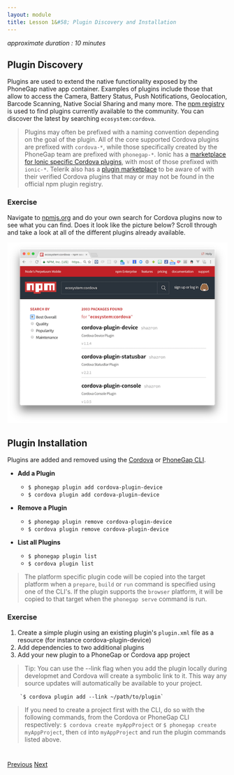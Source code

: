 ```yaml
---
layout: module
title: Lesson 1&#58; Plugin Discovery and Installation
---
```


_approximate duration : 10 minutes_

<!--
for cordova-plugin-device, I showed the repo, then I explained the contents of plugin.xml
then I showed how each plugin.xml element mapped to an output project
then I explained how the device.js file was able to send/receive messages from the native layer via exec
then I created a new project, installed the plugin and step debugged the native parts in xcode
-->

## Plugin Discovery
Plugins are used to extend the native functionality exposed by the PhoneGap native app container. Examples of plugins include those that allow to access the Camera, Battery Status, Push Notifications, Geolocation, 
Barcode Scanning, Native Social Sharing and many more. The [npm registry](http://nmpjs.org) is used to find plugins currently available to the community. You can discover the latest by searching `ecosystem:cordova`.

>Plugins may often be prefixed with a naming convention depending on the goal of the plugin. All of the core supported Cordova plugins are prefixed 
with `cordova-*`, while those specifically created by the PhoneGap team are prefixed with `phonegap-*`. Ionic has a [marketplace for Ionic specific Cordova plugins](https://market.ionic.io/plugins), with most of those
prefixed with `ionic-*`. Telerik also has a [plugin marketplace](http://plugins.telerik.com/cordova) to be aware of with their verified Cordova plugins that may or may not be found in the official npm plugin registry. 

<!--Demo using npm as a cordova plugin registry-->

### Exercise

Navigate to [npmjs.org](http://npmjs.org) and do your own search for Cordova plugins now to see what you can find. Does it look like the picture below? Scroll through and take a look at all of the different plugins already available. 

![](images/npm-plugin-search.png)


## Plugin Installation 
Plugins are added and removed using the [Cordova](https://www.npmjs.com/package/cordova-cli) or [PhoneGap CLI](https://www.npmjs.com/package/phonegap).

  - **Add a Plugin**

      - `$ phonegap plugin add cordova-plugin-device`
      - `$ cordova plugin add cordova-plugin-device`

  - **Remove a Plugin**

      - `$ phonegap plugin remove cordova-plugin-device`
      - `$ cordova plugin remove cordova-plugin-device`

  - **List all Plugins**

     - `$ phonegap plugin list`
     - `$ cordova plugin list`

>The platform specific plugin code will be copied into the target platform when a `prepare`, `build` or `run` command is specified using one of the CLI's. 
>If the plugin supports the `browser` platform, it will be copied to that target when the `phonegap serve` command is run. 

### Exercise 

1. Create a simple plugin using an existing plugin's `plugin.xml` file as a resource (for instance cordova-plugin-device)
2. Add dependencies to two additional plugins
3. Add your new plugin to a PhoneGap or Cordova app project 

>Tip: You can use the --link flag when you add the plugin locally during developmet and Cordova will create a symbolic link to it. This way any source updates will automatically be available to your project. 

        `$ cordova plugin add --link ~/path/to/plugin`

>If you need to create a project first with the CLI, do so with the following commands, from the Cordova or PhoneGap CLI respectively: `$ cordova create myAppProject` or `$ phonegap create myAppProject`, then `cd` into `myAppProject` and run the plugin commands listed above.

<div class="row" style="margin-top:40px;">
<div class="col-sm-12">
<a href="index.html" class="btn btn-default"><i class="glyphicon glyphicon-chevron-left"></i> Previous</a>
<a href="lesson2.html" class="btn btn-default pull-right">Next <i class="glyphicon
glyphicon-chevron-right"></i></a>
</div>
</div>
